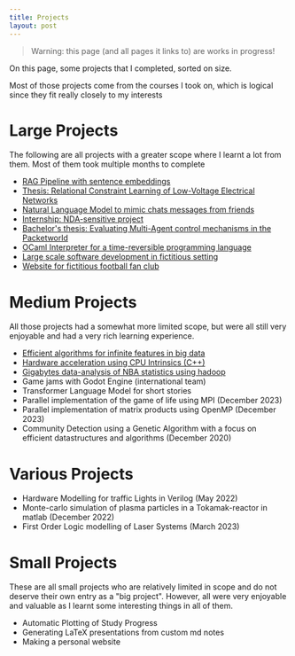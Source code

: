 ```yaml
---
title: Projects
layout: post
---
```


> Warning: this page (and all pages it links to) are works in progress!

On this page, some projects that I completed, sorted on size.

Most of those projects come from the courses I took on, which is logical since they fit really closely to my interests

# Large Projects
The following are all projects with a greater scope where I learnt a lot from them. Most of them took multiple months to complete
- [RAG Pipeline with sentence embeddings](projects/RAG_IRSE)
- [Thesis: Relational Constraint Learning of Low-Voltage Electrical Networks](projects/Thesis_GIS_Rule_learning)
- [Natural Language Model to mimic chats messages from friends](projects/ChatCloner)
- [Internship: NDA-sensitive project](projects/InternshipGIM)
- [Bachelor's thesis: Evaluating Multi-Agent control mechanisms in the Packetworld](projects/BachelorPacketWorld)
- [OCaml Interpreter for a time-reversible programming language](projects/OCamlInterpreter)
- [Large scale software development in fictitious setting](projects/AssemAssist)
- [Website for fictitious football fan club](projects/football_website)

# Medium Projects
All those projects had a somewhat more limited scope, but were all still very enjoyable and had a very rich learning experience.
- [Efficient algorithms for infinite features in big data](projects/big_data_infinite_features)
- [Hardware acceleration using CPU Intrinsics (C++)](projects/big_data_hardware_intrinsics)
- [Gigabytes data-analysis of NBA statistics using hadoop](projects/big_data_hadoop)
- Game jams with Godot Engine (international team)
- Transformer Language Model for short stories
- Parallel implementation of the game of life using MPI (December 2023)
- Parallel implementation of matrix products using OpenMP (December 2023)
- Community Detection using a Genetic Algorithm with a focus on efficient datastructures and algorithms (December 2020)

# Various Projects
- Hardware Modelling for traffic Lights in Verilog (May 2022)
- Monte-carlo simulation of plasma particles in a Tokamak-reactor in matlab (December 2022)
- First Order Logic modelling of Laser Systems (March 2023)


# Small Projects
These are all small projects who are relatively limited in scope and do not deserve their own entry as a "big project". However, all were very enjoyable and valuable as I learnt some interesting things in all of them.

- Automatic Plotting of Study Progress
- Generating LaTeX presentations from custom md notes
- Making a personal website


<!-- ## Compiling and emulating zelda3 from source -->


<!-- # Future Projects
(Future ?) Extending the biosim genetic simulator for ??

## HOME Generator

## Making of Neural Network in efficient language (rust or c++)
And making a python wrapper for it
-->

